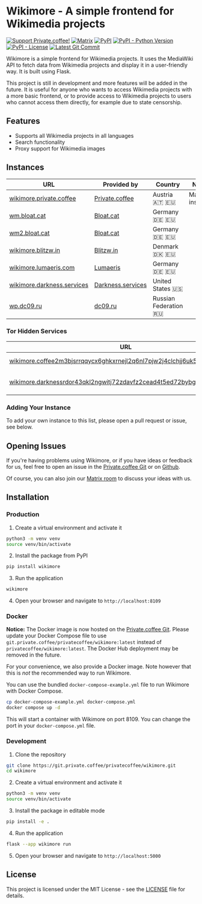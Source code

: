 # Wikimore - A simple frontend for Wikimedia projects

[![Support Private.coffee!](https://shields.private.coffee/badge/private.coffee-support%20us!-pink?logo=coffeescript)](https://private.coffee)
[![Matrix](https://shields.private.coffee/badge/Matrix-join%20us!-blue?logo=matrix)](https://matrix.pcof.fi/#/#wikimore:private.coffee)
[![PyPI](https://shields.private.coffee/pypi/v/wikimore)](https://pypi.org/project/wikimore/)
[![PyPI - Python Version](https://shields.private.coffee/pypi/pyversions/wikimore)](https://pypi.org/project/wikimore/)
[![PyPI - License](https://shields.private.coffee/pypi/l/wikimore)](https://pypi.org/project/wikimore/)
[![Latest Git Commit](https://shields.private.coffee/gitea/last-commit/privatecoffee/wikimore?gitea_url=https://git.private.coffee)](https://git.private.coffee/privatecoffee/wikimore)

Wikimore is a simple frontend for Wikimedia projects. It uses the MediaWiki API to fetch data from Wikimedia projects and display it in a user-friendly way. It is built using Flask.

This project is still in development and more features will be added in the future. It is useful for anyone who wants to access Wikimedia projects with a more basic frontend, or to provide access to Wikimedia projects to users who cannot access them directly, for example due to state censorship.

## Features

- Supports all Wikimedia projects in all languages
- Search functionality
- Proxy support for Wikimedia images

## Instances

<!-- START_INSTANCE_LIST type:eq=clearnet -->
| URL                                                              | Provided by                                    | Country               | Notes         |
| ---------------------------------------------------------------- | ---------------------------------------------- | --------------------- | ------------- |
| [wikimore.private.coffee](https://wikimore.private.coffee)       | [Private.coffee](https://private.coffee)       | Austria 🇦🇹 🇪🇺         | Main instance |
| [wm.bloat.cat](https://wm.bloat.cat)                             | [Bloat.cat](https://bloat.cat)                 | Germany 🇩🇪 🇪🇺         |               |
| [wm2.bloat.cat](https://wm2.bloat.cat)                           | [Bloat.cat](https://bloat.cat)                 | Germany 🇩🇪 🇪🇺         |               |
| [wikimore.blitzw.in](https://wikimore.blitzw.in)                 | [Blitzw.in](https://blitzw.in)                 | Denmark 🇩🇰 🇪🇺         |               |
| [wikimore.lumaeris.com](https://wikimore.lumaeris.com)           | [Lumaeris](https://lumaeris.com)               | Germany 🇩🇪 🇪🇺         |               |
| [wikimore.darkness.services](https://wikimore.darkness.services) | [Darkness.services](https://darkness.services) | United States 🇺🇸      |               |
| [wp.dc09.ru](https://wp.dc09.ru)                                 | [dc09.ru](https://dc09.ru)                     | Russian Federation 🇷🇺 |               |
<!-- END_INSTANCE_LIST -->

### Tor Hidden Services

<!-- START_INSTANCE_LIST type:eq=onion -->
| URL                                                                                                                                                       | Provided by                                    | Country          | Notes |
| --------------------------------------------------------------------------------------------------------------------------------------------------------- | ---------------------------------------------- | ---------------- | ----- |
| [wikimore.coffee2m3bjsrrqqycx6ghkxrnejl2q6nl7pjw2j4clchjj6uk5zozad.onion](http://wikimore.coffee2m3bjsrrqqycx6ghkxrnejl2q6nl7pjw2j4clchjj6uk5zozad.onion) | [Private.coffee](https://private.coffee)       | Austria 🇦🇹 🇪🇺    |       |
| [wikimore.darknessrdor43qkl2ngwitj72zdavfz2cead4t5ed72bybgauww5lyd.onion](http://wikimore.darknessrdor43qkl2ngwitj72zdavfz2cead4t5ed72bybgauww5lyd.onion) | [Darkness.services](https://darkness.services) | United States 🇺🇸 |       |
<!-- END_INSTANCE_LIST -->

### Adding Your Instance

To add your own instance to this list, please open a pull request or issue, see below.

## Opening Issues

If you're having problems using Wikimore, or if you have ideas or feedback for us, feel free to open an issue in the [Private.coffee Git](https://git.private.coffee/PrivateCoffee/wikimore/issues) or on [Github](https://github.com/PrivateCoffee/wikimore/issues).

Of course, you can also join our [Matrix room](https://matrix.pcof.fi/#/#wikimore:private.coffee) to discuss your ideas with us.

## Installation

### Production

1. Create a virtual environment and activate it

```bash
python3 -m venv venv
source venv/bin/activate
```

2. Install the package from PyPI

```bash
pip install wikimore
```

3. Run the application

```bash
wikimore
```

4. Open your browser and navigate to `http://localhost:8109`

### Docker

__Notice:__ The Docker image is now hosted on the [Private.coffee Git](https://git.private.coffee/PrivateCoffee/-/packages/container/wikimore/latest). Please update your Docker Compose file to use `git.private.coffee/privatecoffee/wikimore:latest` instead of `privatecoffee/wikimore:latest`. The Docker Hub deployment may be removed in the future.

For your convenience, we also provide a Docker image. Note however that this is _not_ the recommended way to run Wikimore.

You can use the bundled `docker-compose-example.yml` file to run Wikimore with Docker Compose.

```bash
cp docker-compose-example.yml docker-compose.yml
docker compose up -d
```

This will start a container with Wikimore on port 8109. You can change the port in your `docker-compose.yml` file.

### Development

1. Clone the repository

```bash
git clone https://git.private.coffee/privatecoffee/wikimore.git
cd wikimore
```

2. Create a virtual environment and activate it

```bash
python3 -m venv venv
source venv/bin/activate
```

3. Install the package in editable mode

```bash
pip install -e .
```

4. Run the application

```bash
flask --app wikimore run
```

5. Open your browser and navigate to `http://localhost:5000`

## License

This project is licensed under the MIT License - see the [LICENSE](LICENSE) file for details.
